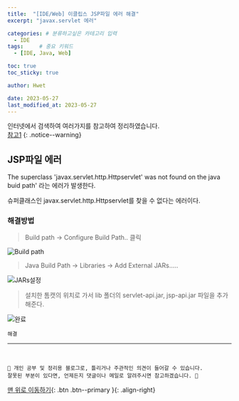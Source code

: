 ```yaml
---
title:  "[IDE/Web] 이클립스 JSP파일 에러 해결"  
excerpt: "javax.servlet 에러"

categories: # 분류하고싶은 카테고리 입력
  - IDE
tags:     # 중요 키워드
  - [IDE, Java, Web]

toc: true
toc_sticky: true

author: Hwet

date: 2023-05-27
last_modified_at: 2023-05-27
---
```


인터넷에서 검색하여 여러가지를 참고하여 정리하였습니다.    
[참고1](https://m.blog.naver.com/bgpoilkj/221656227898)
{: .notice--warning}

## JSP파일 에러 

The superclass 'javax.servlet.http.Httpservlet' was not found on the java buid path' 라는 에러가 발생한다.

슈퍼클래스인 javax.servlet.http.Httpservlet를 찾을 수 없다는 에러이다.

### 해결방법

> Build path -> Configure Build Path.. 클릭

![Build path](https://github.com/hwet-j/hwet-j.github.io/assets/81364742/59aeca6a-79d6-492c-bdaa-65b53cc0212f)

> Java Build Path -> Libraries -> Add External JARs.....

![JARs설정](https://github.com/hwet-j/hwet-j.github.io/assets/81364742/2db6015a-1ab3-49aa-97f3-a9000ed0d12e)

> 설치한 톰캣의 위치로 가서 lib 폴더의 servlet-api.jar, jsp-api.jar 파일을 추가해준다.

![완료](https://github.com/hwet-j/hwet-j.github.io/assets/81364742/958418ad-c9f9-4f7d-99af-9706346ba644)

`해결`

***

<br>
    
    📢 개인 공부 및 정리용 블로그로, 틀리거나 주관적인 의견이 들어갈 수 있습니다.
    잘못된 부분이 있다면, 언제든지 댓글이나 메일로 알려주시면 참고하겠습니다. 🔔

[맨 위로 이동하기](#){: .btn .btn--primary }{: .align-right}